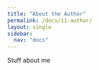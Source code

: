 ```yaml
---
title: "About the Author"
permalink: /docs/11-author/
layout: single
sidebar:
  nav: "docs"
---
```


Stuff about me